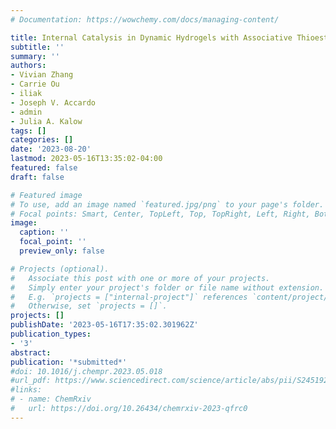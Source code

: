 ```yaml
---
# Documentation: https://wowchemy.com/docs/managing-content/

title: Internal Catalysis in Dynamic Hydrogels with Associative Thioester Cross-links
subtitle: ''
summary: ''
authors:
- Vivian Zhang
- Carrie Ou
- iliak
- Joseph V. Accardo
- admin
- Julia A. Kalow
tags: []
categories: []
date: '2023-08-20'
lastmod: 2023-05-16T13:35:02-04:00
featured: false
draft: false

# Featured image
# To use, add an image named `featured.jpg/png` to your page's folder.
# Focal points: Smart, Center, TopLeft, Top, TopRight, Left, Right, BottomLeft, Bottom, BottomRight.
image:
  caption: ''
  focal_point: ''
  preview_only: false

# Projects (optional).
#   Associate this post with one or more of your projects.
#   Simply enter your project's folder or file name without extension.
#   E.g. `projects = ["internal-project"]` references `content/project/deep-learning/index.md`.
#   Otherwise, set `projects = []`.
projects: []
publishDate: '2023-05-16T17:35:02.301962Z'
publication_types:
- '3'
abstract: 
publication: '*submitted*'
#doi: 10.1016/j.chempr.2023.05.018
#url_pdf: https://www.sciencedirect.com/science/article/abs/pii/S2451929423002504
#links:
# - name: ChemRxiv
#   url: https://doi.org/10.26434/chemrxiv-2023-qfrc0
---
```

